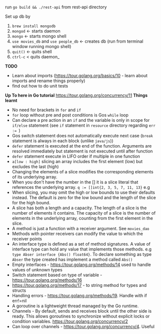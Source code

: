 run `go build && ./rest-api` from rest-api directory


Set up db by
 1. `brew install mongodb`
 2. `mongod` <- starts daemon
 3. `mongo` <- starts mongo shell
 4. `use movies_db` and `use people_db`  <- creates db (run from terminal window running mongo shell)
 5. `quit()` <- quits shell
 6. `ctrl-c` < quits daemon_
 
 
 
 **TODO**
 
 - Learn about imports (https://tour.golang.org/basics/10 - learn about imports and rename things properly)
 - find out how to do unit tests
 
 
 **Up To here in Go tutorial**
 https://tour.golang.org/concurrency/11
 **Things learnt**
 
 - No need for brackets in `for` and `if`
 - `for` loop without pre and post conditions is Gos `while` loop
 - Can declare a pre action in an `if` and the variable is only in scope for `if/else` statement (see `if` statement in `resource` directory regarding `err := `)
 - Gos switch statement does not automatically execute next case (`break` statement is always in each block (unlike `java/js`))
 - `defer` statement is executed at the end of the function.  Arguments are resolved immediately but statement is not executed until after function
 - `defer` statement execute in LIFO order if multiple in one function 
 - `a[low : high]` slicing an array includes the first element (low) but excludes the last (high)
 - Changing the elements of a slice modifies the corresponding elements of its underlying array.
 - When you don't have the number in the [] it is a slice literal that references the underlying array.  `q := []int{2, 3, 5, 7, 11, 13}` e.g
 - When slicing, you may omit the high or low bounds to use their defaults instead.  The default is zero for the low bound and the length of the slice for the high bound.
 - A slice has both a length and a capacity.  The length of a slice is the number of elements it contains.  The capacity of a slice is the number of elements in the underlying array, counting from the first element in the slice.
 - A method is just a function with a receiver argument.  See `movies_dao`
 - Methods with pointer receivers can modify the value to which the receiver points
 - An interface type is defined as a set of method signatures.  A value of interface type can hold any value that implements those methods.  e.g `type Abser interface {Abs() float64}`.  To declare something as type `Abser` the type created has implement a method called `Abs()`
 - Empty interfaces - https://tour.golang.org/methods/14 used to handle values of unknown types
 - Switch statement based on type of variable - https://tour.golang.org/methods/16
 - https://tour.golang.org/methods/17 - to string method for types and structs
 - Handling errors - https://tour.golang.org/methods/19.  Handle with if err!=nil
 - A goroutine is a lightweight thread managed by the Go runtime.
 - Channels - By default, sends and receives block until the other side is ready. This allows goroutines to synchronize without explicit locks or condition variables. https://tour.golang.org/concurrency/2
 - Can loop over channels - https://tour.golang.org/concurrency/4.  Useful